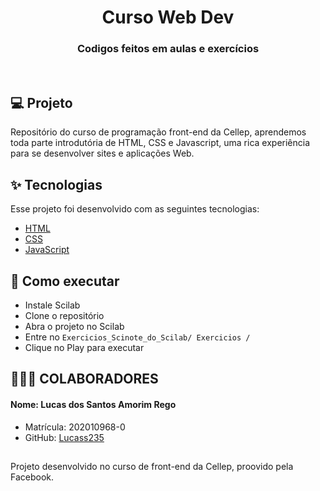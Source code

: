 
<h1 align="center">Curso Web Dev</h1>

<h3 align="center">Codigos feitos em aulas e exercícios </h3>

<br>

## 💻 Projeto

Repositório do curso de programação front-end da Cellep, aprendemos toda parte introdutória de HTML, CSS e Javascript, uma rica experiência para se desenvolver sites e aplicações Web.

## ✨ Tecnologias

Esse projeto foi desenvolvido com as seguintes tecnologias:

- [HTML](https://developer.mozilla.org/pt-BR/docs/Web/HTML)
- [CSS](https://developer.mozilla.org/pt-BR/docs/Web/CSS)
- [JavaScript](https://pt.wikipedia.org/wiki/JavaScript)

## 🚀 Como executar

- Instale Scilab
- Clone o repositório
- Abra o projeto no Scilab
- Entre no `Exercicios_Scinote_do_Scilab/ Exercicios /`
- Clique no Play para executar

## 👨‍👦‍👦 COLABORADORES

#### Nome: Lucas dos Santos Amorim Rego
- Matrícula: 202010968-0
- GitHub: [Lucass235](https://github.com/lucass235)

##
Projeto desenvolvido no curso de front-end da Cellep, proovido pela Facebook.
